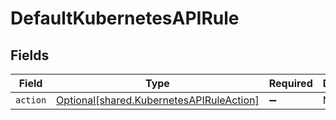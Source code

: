 # DefaultKubernetesAPIRule


## Fields

| Field                                                                                      | Type                                                                                       | Required                                                                                   | Description                                                                                |
| ------------------------------------------------------------------------------------------ | ------------------------------------------------------------------------------------------ | ------------------------------------------------------------------------------------------ | ------------------------------------------------------------------------------------------ |
| `action`                                                                                   | [Optional[shared.KubernetesAPIRuleAction]](../../models/shared/kubernetesapiruleaction.md) | :heavy_minus_sign:                                                                         | N/A                                                                                        |